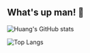 ## What's up man! 👋
![Huang's GitHub stats](https://github-readme-stats.vercel.app/api?username=Huang-Yidian)

![Top Langs](https://github-readme-stats.vercel.app/api/top-langs/?username=Huang-Yidian)

<!--
**Huang-Yidian/Huang-Yidian** is a ✨ _special_ ✨ repository because its `README.md` (this file) appears on your GitHub profile.

Here are some ideas to get you started:

- 🔭 I’m currently working on ...
- 🌱 I’m currently learning ...
- 👯 I’m looking to collaborate on ...
- 🤔 I’m looking for help with ...
- 💬 Ask me about ...
- 📫 How to reach me: ...
- 😄 Pronouns: ...
- ⚡ Fun fact: ...
-->
